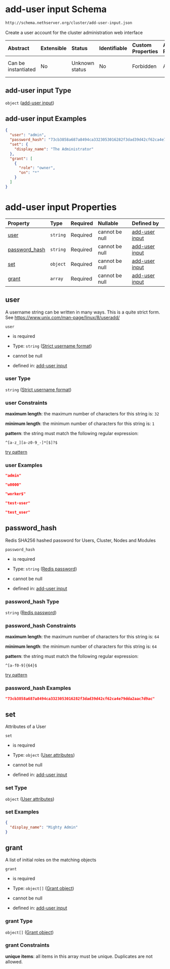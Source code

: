# add-user input Schema

```txt
http://schema.nethserver.org/cluster/add-user-input.json
```

Create a user account for the cluster administration web interface

| Abstract            | Extensible | Status         | Identifiable | Custom Properties | Additional Properties | Access Restrictions | Defined In                                                                |
| :------------------ | :--------- | :------------- | :----------- | :---------------- | :-------------------- | :------------------ | :------------------------------------------------------------------------ |
| Can be instantiated | No         | Unknown status | No           | Forbidden         | Allowed               | none                | [add-user-input.json](cluster/add-user-input.json "open original schema") |

## add-user input Type

`object` ([add-user input](add-user-input.md))

## add-user input Examples

```json
{
  "user": "admin",
  "password_hash": "73cb3858a687a8494ca3323053016282f3dad39d42cf62ca4e79dda2aac7d9ac",
  "set": {
    "display_name": "The Administrator"
  },
  "grant": [
    {
      "role": "owner",
      "on": "*"
    }
  ]
}
```

# add-user input Properties

| Property                        | Type     | Required | Nullable       | Defined by                                                                                                                                        |
| :------------------------------ | :------- | :------- | :------------- | :------------------------------------------------------------------------------------------------------------------------------------------------ |
| [user](#user)                   | `string` | Required | cannot be null | [add-user input](cluster-definitions-strict-username-format.md "http://schema.nethserver.org/cluster/add-user-input.json#/properties/user")       |
| [password_hash](#password_hash) | `string` | Required | cannot be null | [add-user input](cluster-definitions-redis-password.md "http://schema.nethserver.org/cluster/add-user-input.json#/properties/password_hash")      |
| [set](#set)                     | `object` | Required | cannot be null | [add-user input](cluster-definitions-user-attributes.md "http://schema.nethserver.org/cluster/add-user-input.json#/properties/set")               |
| [grant](#grant)                 | `array`  | Required | cannot be null | [add-user input](add-user-input-properties-grant-assertions-list.md "http://schema.nethserver.org/cluster/add-user-input.json#/properties/grant") |

## user

A username string can be written in many ways. This is a quite strict form. See <https://www.unix.com/man-page/linux/8/useradd/>

`user`

*   is required

*   Type: `string` ([Strict username format](cluster-definitions-strict-username-format.md))

*   cannot be null

*   defined in: [add-user input](cluster-definitions-strict-username-format.md "http://schema.nethserver.org/cluster/add-user-input.json#/properties/user")

### user Type

`string` ([Strict username format](cluster-definitions-strict-username-format.md))

### user Constraints

**maximum length**: the maximum number of characters for this string is: `32`

**minimum length**: the minimum number of characters for this string is: `1`

**pattern**: the string must match the following regular expression: 

```regexp
^[a-z_][a-z0-9_-]*[$]?$
```

[try pattern](https://regexr.com/?expression=%5E%5Ba-z\_%5D%5Ba-z0-9\_-%5D\*%5B%24%5D%3F%24 "try regular expression with regexr.com")

### user Examples

```json
"admin"
```

```json
"u0000"
```

```json
"worker$"
```

```json
"test-user"
```

```json
"test_user"
```

## password_hash

Redis SHA256 hashed password for Users, Cluster, Nodes and Modules

`password_hash`

*   is required

*   Type: `string` ([Redis password](cluster-definitions-redis-password.md))

*   cannot be null

*   defined in: [add-user input](cluster-definitions-redis-password.md "http://schema.nethserver.org/cluster/add-user-input.json#/properties/password_hash")

### password_hash Type

`string` ([Redis password](cluster-definitions-redis-password.md))

### password_hash Constraints

**maximum length**: the maximum number of characters for this string is: `64`

**minimum length**: the minimum number of characters for this string is: `64`

**pattern**: the string must match the following regular expression: 

```regexp
^[a-f0-9]{64}$
```

[try pattern](https://regexr.com/?expression=%5E%5Ba-f0-9%5D%7B64%7D%24 "try regular expression with regexr.com")

### password_hash Examples

```json
"73cb3858a687a8494ca3323053016282f3dad39d42cf62ca4e79dda2aac7d9ac"
```

## set

Attributes of a User

`set`

*   is required

*   Type: `object` ([User attributes](cluster-definitions-user-attributes.md))

*   cannot be null

*   defined in: [add-user input](cluster-definitions-user-attributes.md "http://schema.nethserver.org/cluster/add-user-input.json#/properties/set")

### set Type

`object` ([User attributes](cluster-definitions-user-attributes.md))

### set Examples

```json
{
  "display_name": "Mighty Admin"
}
```

## grant

A list of initial roles on the matching objects

`grant`

*   is required

*   Type: `object[]` ([Grant object](cluster-definitions-grant-object.md))

*   cannot be null

*   defined in: [add-user input](add-user-input-properties-grant-assertions-list.md "http://schema.nethserver.org/cluster/add-user-input.json#/properties/grant")

### grant Type

`object[]` ([Grant object](cluster-definitions-grant-object.md))

### grant Constraints

**unique items**: all items in this array must be unique. Duplicates are not allowed.
